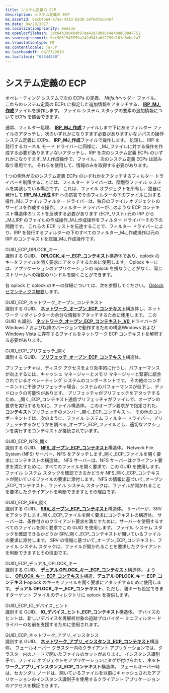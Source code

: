 ```yaml
---
title: システム定義の ECP
description: システム定義の ECP
ms.assetid: 6acb4be4-a7aa-431d-b2d8-3ef6d41cb4ef
ms.date: 04/20/2017
ms.localizationpriority: medium
ms.openlocfilehash: 3dc84b3904b4b97aa42a79b96c4e4b9808847751
ms.sourcegitcommit: 0cc5051945559a242d941a6f2799d161d8eba2a7
ms.translationtype: MT
ms.contentlocale: ja-JP
ms.lasthandoff: 04/23/2019
ms.locfileid: "63344350"
---
```

# <a name="system-defined-ecps"></a>システム定義の ECP


オペレーティング システムで次の ECPs の定義、 *Ntifs.h*ヘッダー ファイル。 これらのシステム定義の ECPs に指定した追加情報をアタッチする、 [ **IRP\_MJ\_作成**](https://msdn.microsoft.com/library/windows/hardware/ff548630)ファイルを操作します。 ファイル システム スタックの要素の追加情報について ECPs を照会できます。

通常、フィルター処理、 [ **IRP\_MJ\_作成**](https://msdn.microsoft.com/library/windows/hardware/ff548630)ファイルしまで下にあるフィルター ファイルのアタッチし、次のいずれかになりすます必要がありますいないパスの操作システム定義に ECPs、 **IRP\_MJ\_作成**ファイルで操作します。 処理し、IRP を発行するカーネル モード ドライバーに同様に、\_MJ\_ファイルに対する操作を作成する必要がありますいないアタッチし、IRP を次のシステム定義 ECPs のいずれかになりすます\_MJ\_作成操作で、ファイル。 次のシステム定義 ECPs は読み取り専用です。 それらを使用して、情報のみを取得する必要があります。

1 つの例外が次のシステム定義 ECPs のいずれかをアタッチするフィルター ドライバーを制限することには、フィルター ドライバーは、階層型ファイル システムを実装している場合です。 これは、ファイル オブジェクトを所有し、独自に発行して[ **IRP\_MJ\_作成**](https://msdn.microsoft.com/library/windows/hardware/ff548630) IRP への応答でそのフィルターの下のファイルに対する操作\_MJ\_ファイル フィルター ドライバーは、独自のファイル オブジェクトのサービスを作成する操作。 フィルター ドライバーがこのような ECP コンテキスト構造体のリストを反映する必要があります (ECP\_リスト) 元の IRP から\_MJ\_IRP のファイルの作成操作\_MJ\_作成操作をフィルター ドライバーその下の問題です。 これらの ECP リストを伝達することで、フィルター ドライバーにより、IRP を発行するフィルターの下のすべてのフィルター\_MJ\_作成操作は元の IRP のコンテキストを認識\_MJ\_作成操作です。

<span id="GUID_ECP_OPLOCK_KEY"></span><span id="guid_ecp_oplock_key"></span>GUID\_ECP\_OPLOCK\_キー  
識別する GUID、 [ **OPLOCK\_キー\_ECP\_コンテキスト**](https://msdn.microsoft.com/library/windows/hardware/ff551003)構造体であり、oplock のキーをファイルを開く要求にアタッチするために使用します。 Oplock キーには、アプリケーションのアプリケーションの oplock を損なうことがなく、同じストリームへの複数のハンドルを開くことができます。

各 oplock と oplock のキーの詳細については、次を参照してください。 [Oplock セマンティクス概要](overview.md)します。

<span id="GUID_ECP_NETWORK_OPEN_CONTEXT"></span><span id="guid_ecp_network_open_context"></span>GUID\_ECP\_ネットワーク\_オープン\_コンテキスト  
識別する GUID、 [**ネットワーク\_オープン\_ECP\_コンテキスト**](https://msdn.microsoft.com/library/windows/hardware/ff550896)構造体し、ネットワーク リダイレクターの余分な情報をアタッチするために使用します。 この GUID も識別、 [**ネットワーク\_オープン\_ECP\_コンテキスト\_V0** ](https://msdn.microsoft.com/library/windows/hardware/ff550899)ドライバーが Windows 7 および以降のバージョンで動作するための構造Windows および Windows Vista に存在するファイルをネットワーク ECP コンテキストを解釈する必要があります。

<span id="GUID_ECP_PREFETCH_OPEN"></span><span id="guid_ecp_prefetch_open"></span>GUID\_ECP\_プリフェッチ\_開く  
識別する GUID、 [**プリフェッチ\_オープン\_ECP\_コンテキスト**](https://msdn.microsoft.com/library/windows/hardware/ff551843)構造体。

プリフェッチャは、ディスク アクセスをより効率的に行うし、パフォーマンスが向上するには、キャッシュ マネージャーとメモリ マネージャーと緊密に統合されているオペレーティング システムのコンポーネントです。 その他のコンポーネントに干渉プリフェッチャ場合、システムのパフォーマンスが低下し、デッドロックの可能性があります。 プリフェッチャがプリフェッチをアタッチするため、\_開く\_ECP\_コンテキスト通信プリフェッチャがファイルで、オープンの要求を実行するために、ファイル構造体。 このオープン要求がで指定された、**コンテキスト**プリフェッチのメンバー\_開く\_ECP\_コンテキスト。 その他のコンポーネントでは、次のように、ファイル システム フィルター ドライバー、プリフェッチするかどうかを調べる\_オープン\_ECP\_ファイルとし、適切なアクションを実行するコンテキストが接続されています。

<span id="GUID_ECP_NFS_OPEN"></span><span id="guid_ecp_nfs_open"></span>GUID\_ECP\_NFS\_開く  
識別する GUID、 [ **NFS\_オープン\_ECP\_コンテキスト**](https://msdn.microsoft.com/library/windows/hardware/ff550942)構造体。 Network File System (NFS) サーバー、NFS をアタッチします\_開く\_ECP\_ファイルを開く要求にコンテキストの構造体。 NFS サーバーは、NFS サーバーはクライアント要求を満たすために、すべてのファイルを開く要求で、この GUID を使用します。 ファイル システム スタックを確認できるかどうか NFS\_開く\_ECP\_コンテキストが開いているファイルの要求に添付します。 NFS の情報に基づいて\_オープン\_ECP\_コンテキスト、ファイル システム スタックは、ファイルが開かれることを要求したクライアントを判断できますとその理由です。

<span id="GUID_ECP_SRV_OPEN"></span><span id="guid_ecp_srv_open"></span>GUID\_ECP\_SRV\_開く  
識別する GUID、 [ **SRV\_オープン\_ECP\_コンテキスト**](https://msdn.microsoft.com/library/windows/hardware/ff556749)構造体。 サーバーが、SRV をアタッチします\_開く\_ECP\_ファイルを開く要求にコンテキストの構造体。 サーバーは、条件付きのクライアント要求を満たすために、サーバーを使用するすべてのファイルを開く要求でこの GUID を使用します。 ファイル システム スタックを確認できるかどうか SRV\_開く\_ECP\_コンテキストが開いているファイルの要求に添付します。 SRV の情報に基づいて\_オープン\_ECP\_コンテキスト、ファイル システム スタックは、ファイルが開かれることを要求したクライアントを判断できますとその理由です。

<span id="GUID_ECP_DUAL_OPLOCK_KEY"></span><span id="guid_ecp_dual_oplock_key"></span>GUID\_ECP\_デュアル\_OPLOCK\_キー  
識別する GUID、 [**デュアル OPLOCK\_キー\_ECP\_コンテキスト**](https://msdn.microsoft.com/library/windows/hardware/hh406392)構造体。 ように、 [ **OPLOCK\_キー\_ECP\_コンテキスト**](https://msdn.microsoft.com/library/windows/hardware/ff551003)構造、**デュアル OPLOCK\_キー\_ECP\_コンテキスト**oplock のキーをファイルを開く要求にアタッチするために使用します。 **デュアル OPLOCK\_キー\_ECP\_コンテキスト**、ただし、親キーも設定できますターゲット ファイルのディレクトリに oplock を提供します。

<span id="GUID_ECP_IO_DEVICE_HINT"></span><span id="guid_ecp_io_device_hint"></span>GUID\_ECP\_IO\_デバイス\_ヒント  
識別する GUID、 **IO\_デバイス\_ヒント\_ECP\_コンテキスト**構造体。 デバイスのヒントは、新しいデバイスを再解析対象の追跡プロバイダー ミニフィルター ドライバーの名前を支援するために使用されます。

<span id="GUID_ECP_NETWORK_APP_INSTANCE"></span><span id="guid_ecp_network_app_instance"></span>GUID\_ECP\_ネットワーク\_アプリ\_インスタンス  
識別する GUID、 [**ネットワーク\_アプリ\_インスタンス\_ECP\_コンテキスト**](https://msdn.microsoft.com/library/windows/hardware/hh439443)構造体。 フェールオーバー クラスター内のクライアント アプリケーションでは、クラスター内のノードで開いたファイルのセットがあります。 インスタンス識別子で、ファイル オブジェクトをアプリケーションにタグが付けられた、**ネットワーク\_アプリ\_インスタンス\_ECP\_コンテキスト**構造体。 フェールオーバー時は、セカンダリ ノードは、開いているファイルを以前にキャッシュされたアプリケーションのインスタンス識別子を使用するクライアント アプリケーションのアクセスを検証できます。

 

 




